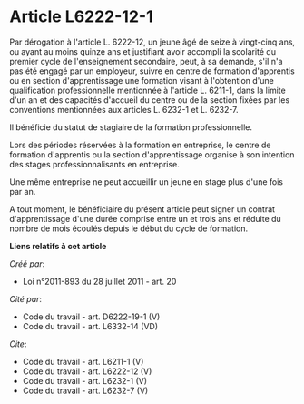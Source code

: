 # Article L6222-12-1

Par dérogation à l'article L. 6222-12, un jeune âgé de seize à vingt-cinq ans, ou ayant au moins quinze ans et justifiant
avoir accompli la scolarité du premier cycle de l'enseignement secondaire, peut, à sa demande, s'il n'a pas été engagé par un
employeur, suivre en centre de formation d'apprentis ou en section d'apprentissage une formation visant à l'obtention d'une
qualification professionnelle mentionnée à l'article L. 6211-1, dans la limite d'un an et des capacités d'accueil du centre
ou de la section fixées par les conventions mentionnées aux articles L. 6232-1 et L. 6232-7. 

Il bénéficie du statut de stagiaire de la formation professionnelle. 

Lors des périodes réservées à la formation en entreprise, le centre de formation d'apprentis ou la section d'apprentissage
organise à son intention des stages professionnalisants en entreprise. 

Une même entreprise ne peut accueillir un jeune en stage plus d'une fois par an. 

A tout moment, le bénéficiaire du présent article peut signer un contrat d'apprentissage d'une durée comprise entre un et
trois ans et réduite du nombre de mois écoulés depuis le début du cycle de formation.

**Liens relatifs à cet article**

_Créé par_:

  - Loi n°2011-893 du 28 juillet 2011 - art. 20

_Cité par_:

  - Code du travail - art. D6222-19-1 (V)
  - Code du travail - art. L6332-14 (VD)

_Cite_:

  - Code du travail - art. L6211-1 (V)
  - Code du travail - art. L6222-12 (V)
  - Code du travail - art. L6232-1 (V)
  - Code du travail - art. L6232-7 (V)
